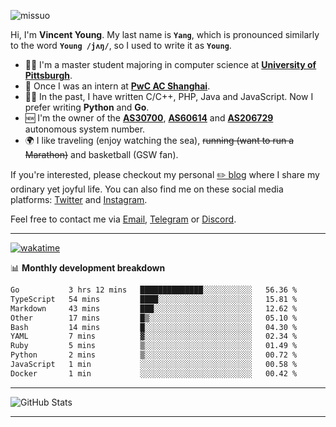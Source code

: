 <p align="left"> <img src="https://komarev.com/ghpvc/?username=missuo&label=Profile%20views&color=0e75b6&style=flat" alt="missuo" /> </p>


Hi, I'm **Vincent Young**. My last name is **`Yang`**, which is pronounced similarly to the word **`Young /jʌŋ/`**, so I used to write it as **`Young`**. 

-  👨‍🎓 I'm a master student majoring in computer science at [**University of Pittsburgh**](https://www.pitt.edu).
-  💼 Once I was an intern at **[PwC AC Shanghai](https://www.linkedin.com/company/pwc-ac-shanghai/)**.
-  👨‍💻 In the past, I have written C/C++, PHP, Java and JavaScript. Now I prefer writing **Python** and **Go**.
-  🆕 I'm the owner of the **[AS30700](https://bgp.tools/as/30700)**, **[AS60614](https://bgp.tools/as/60614)** and **[AS206729](https://bgp.tools/as/206729)** autonomous system number.
-  🌍 I like traveling (enjoy watching the sea), ~~running (want to run a Marathon)~~ and basketball (GSW fan).

If you're interested, please checkout my personal [✏️ blog](https://missuo.me/) where I share my ordinary yet joyful life. You can also find me on these social media platforms: [Twitter](https://twitter.com/m1ssuo) and [Instagram](https://www.instagram.com/missuo.me).

Feel free to contact me via <a href="mailto:me@owo.nz">Email</a>, [Telegram](https://t.me/missuo) or [Discord](https://discordapp.com/users/missuo#7448).

-------

[![wakatime](https://wakatime.com/badge/user/c13cd961-40ca-417a-afb6-1f9ea8ac295c.svg)](https://wakatime.com/@missuo)

📊 **Monthly development breakdown**
<!--START_SECTION:waka-->

```txt
Go           3 hrs 12 mins   ██████████████░░░░░░░░░░░   56.36 %
TypeScript   54 mins         ████░░░░░░░░░░░░░░░░░░░░░   15.81 %
Markdown     43 mins         ███░░░░░░░░░░░░░░░░░░░░░░   12.62 %
Other        17 mins         █▒░░░░░░░░░░░░░░░░░░░░░░░   05.10 %
Bash         14 mins         █░░░░░░░░░░░░░░░░░░░░░░░░   04.30 %
YAML         7 mins          ▓░░░░░░░░░░░░░░░░░░░░░░░░   02.34 %
Ruby         5 mins          ▒░░░░░░░░░░░░░░░░░░░░░░░░   01.49 %
Python       2 mins          ▒░░░░░░░░░░░░░░░░░░░░░░░░   00.72 %
JavaScript   1 min           ░░░░░░░░░░░░░░░░░░░░░░░░░   00.58 %
Docker       1 min           ░░░░░░░░░░░░░░░░░░░░░░░░░   00.42 %
```

<!--END_SECTION:waka-->

-------

![GitHub Stats](https://github-readme-stats-opal-alpha-76.vercel.app/api?username=missuo&show_icons=true&theme=transparent)

-------

